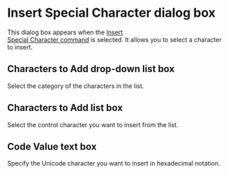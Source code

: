 # Insert Special Character dialog box

This dialog box appears when the [Insert\
Special Character command](../../cmd/edit/insert_control) is selected. It allows you to select a character
to insert.

## Characters to Add drop-down list box

Select the category of the characters in the list.

## Characters to Add list box

Select the control character you want to insert from the list.

## Code Value text box

Specify the Unicode character you want to insert in hexadecimal notation.

